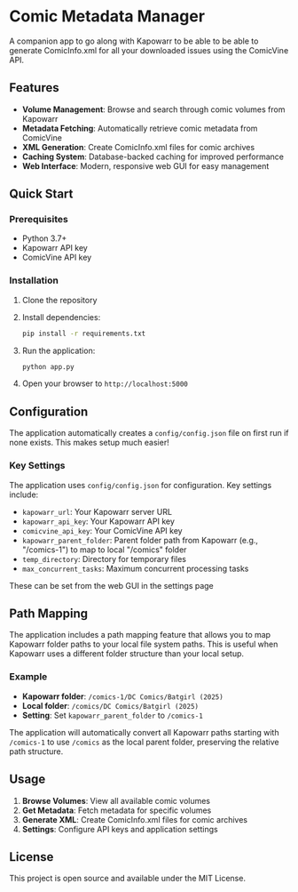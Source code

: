 # Comic Metadata Manager

A companion app to go along with Kapowarr to be able to be able to generate ComicInfo.xml for all your downloaded issues using the ComicVine API.

## Features

- **Volume Management**: Browse and search through comic volumes from Kapowarr
- **Metadata Fetching**: Automatically retrieve comic metadata from ComicVine
- **XML Generation**: Create ComicInfo.xml files for comic archives
- **Caching System**: Database-backed caching for improved performance
- **Web Interface**: Modern, responsive web GUI for easy management

## Quick Start

### Prerequisites

- Python 3.7+
- Kapowarr API key
- ComicVine API key

### Installation

1. Clone the repository

2. Install dependencies:
   ```bash
   pip install -r requirements.txt
   ```

3. Run the application:
   ```bash
   python app.py
   ```

4. Open your browser to `http://localhost:5000`

## Configuration

The application automatically creates a `config/config.json` file on first run if none exists. This makes setup much easier!

### Key Settings
The application uses `config/config.json` for configuration. Key settings include:

- `kapowarr_url`: Your Kapowarr server URL
- `kapowarr_api_key`: Your Kapowarr API key
- `comicvine_api_key`: Your ComicVine API key
- `kapowarr_parent_folder`: Parent folder path from Kapowarr (e.g., "/comics-1") to map to local "/comics" folder
- `temp_directory`: Directory for temporary files
- `max_concurrent_tasks`: Maximum concurrent processing tasks

These can be set from the web GUI in the settings page

## Path Mapping

The application includes a path mapping feature that allows you to map Kapowarr folder paths to your local file system paths. This is useful when Kapowarr uses a different folder structure than your local setup.

### Example
- **Kapowarr folder**: `/comics-1/DC Comics/Batgirl (2025)`
- **Local folder**: `/comics/DC Comics/Batgirl (2025)`
- **Setting**: Set `kapowarr_parent_folder` to `/comics-1`

The application will automatically convert all Kapowarr paths starting with `/comics-1` to use `/comics` as the local parent folder, preserving the relative path structure.

## Usage

1. **Browse Volumes**: View all available comic volumes
2. **Get Metadata**: Fetch metadata for specific volumes
3. **Generate XML**: Create ComicInfo.xml files for comic archives
4. **Settings**: Configure API keys and application settings


## License

This project is open source and available under the MIT License.
